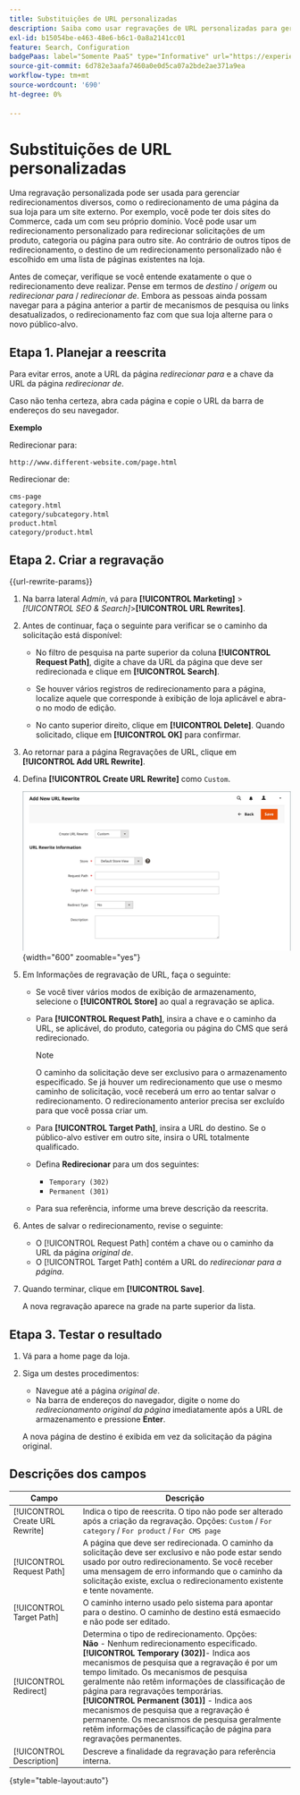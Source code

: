 ```yaml
---
title: Substituições de URL personalizadas
description: Saiba como usar regravações de URL personalizadas para gerenciar redirecionamentos diversos na loja da Commerce.
exl-id: b15054be-e463-48e6-b6c1-0a8a2141cc01
feature: Search, Configuration
badgePaas: label="Somente PaaS" type="Informative" url="https://experienceleague.adobe.com/en/docs/commerce/user-guides/product-solutions" tooltip="Aplica-se somente a projetos do Adobe Commerce na nuvem (infraestrutura do PaaS gerenciada pela Adobe) e a projetos locais."
source-git-commit: 6d782e3aafa7460a0e0d5ca07a2bde2ae371a9ea
workflow-type: tm+mt
source-wordcount: '690'
ht-degree: 0%

---
```


# Substituições de URL personalizadas

Uma regravação personalizada pode ser usada para gerenciar redirecionamentos diversos, como o redirecionamento de uma página da sua loja para um site externo. Por exemplo, você pode ter dois sites do Commerce, cada um com seu próprio domínio. Você pode usar um redirecionamento personalizado para redirecionar solicitações de um produto, categoria ou página para outro site. Ao contrário de outros tipos de redirecionamento, o destino de um redirecionamento personalizado não é escolhido em uma lista de páginas existentes na loja.

Antes de começar, verifique se você entende exatamente o que o redirecionamento deve realizar. Pense em termos de _destino_ / _origem_ ou _redirecionar para_ / _redirecionar de_. Embora as pessoas ainda possam navegar para a página anterior a partir de mecanismos de pesquisa ou links desatualizados, o redirecionamento faz com que sua loja alterne para o novo público-alvo.

## Etapa 1. Planejar a reescrita

Para evitar erros, anote a URL da página _redirecionar para_ e a chave da URL da página _redirecionar de_.

Caso não tenha certeza, abra cada página e copie o URL da barra de endereços do seu navegador.

**Exemplo**

Redirecionar para:

    http://www.different-website.com/page.html

Redirecionar de:

    cms-page
    category.html
    category/subcategory.html
    product.html
    category/product.html

## Etapa 2. Criar a regravação

{{url-rewrite-params}}

1. Na barra lateral _Admin_, vá para **[!UICONTROL Marketing]** > _[!UICONTROL SEO & Search]_>**[!UICONTROL URL Rewrites]**.

1. Antes de continuar, faça o seguinte para verificar se o caminho da solicitação está disponível:

   - No filtro de pesquisa na parte superior da coluna **[!UICONTROL Request Path]**, digite a chave da URL da página que deve ser redirecionada e clique em **[!UICONTROL Search]**.

   - Se houver vários registros de redirecionamento para a página, localize aquele que corresponde à exibição de loja aplicável e abra-o no modo de edição.

   - No canto superior direito, clique em **[!UICONTROL Delete]**. Quando solicitado, clique em **[!UICONTROL OK]** para confirmar.

1. Ao retornar para a página Regravações de URL, clique em **[!UICONTROL Add URL Rewrite]**.

1. Defina **[!UICONTROL Create URL Rewrite]** como `Custom`.

   ![substituições de URL - personalizadas](./assets/url-rewrite-custom.png){width="600" zoomable="yes"}

1. Em Informações de regravação de URL, faça o seguinte:

   - Se você tiver vários modos de exibição de armazenamento, selecione o **[!UICONTROL Store]** ao qual a regravação se aplica.

   - Para **[!UICONTROL Request Path]**, insira a chave e o caminho da URL, se aplicável, do produto, categoria ou página do CMS que será redirecionado.

     >[!NOTE]
     >
     >O caminho da solicitação deve ser exclusivo para o armazenamento especificado. Se já houver um redirecionamento que use o mesmo caminho de solicitação, você receberá um erro ao tentar salvar o redirecionamento. O redirecionamento anterior precisa ser excluído para que você possa criar um.

   - Para **[!UICONTROL Target Path]**, insira a URL do destino. Se o público-alvo estiver em outro site, insira o URL totalmente qualificado.

   - Defina **Redirecionar** para um dos seguintes:

      - `Temporary (302)`
      - `Permanent (301)`

   - Para sua referência, informe uma breve descrição da reescrita.

1. Antes de salvar o redirecionamento, revise o seguinte:

   - O [!UICONTROL Request Path] contém a chave ou o caminho da URL da página _original de_.
   - O [!UICONTROL Target Path] contém a URL do _redirecionar para a página_.

1. Quando terminar, clique em **[!UICONTROL Save]**.

   A nova regravação aparece na grade na parte superior da lista.

## Etapa 3. Testar o resultado

1. Vá para a home page da loja.

1. Siga um destes procedimentos:

   - Navegue até a página _original de_.
   - Na barra de endereços do navegador, digite o nome do _redirecionamento original da página_ imediatamente após a URL de armazenamento e pressione **Enter**.

   A nova página de destino é exibida em vez da solicitação da página original.

## Descrições dos campos

| Campo | Descrição |
|--- |--- |
| [!UICONTROL Create URL Rewrite] | Indica o tipo de reescrita. O tipo não pode ser alterado após a criação da regravação. Opções: `Custom` / `For category` / `For product` / `For CMS page` |
| [!UICONTROL Request Path] | A página que deve ser redirecionada. O caminho da solicitação deve ser exclusivo e não pode estar sendo usado por outro redirecionamento. Se você receber uma mensagem de erro informando que o caminho da solicitação existe, exclua o redirecionamento existente e tente novamente. |
| [!UICONTROL Target Path] | O caminho interno usado pelo sistema para apontar para o destino. O caminho de destino está esmaecido e não pode ser editado. |
| [!UICONTROL Redirect] | Determina o tipo de redirecionamento. Opções: <br/>**Não** - Nenhum redirecionamento especificado. <br/>**[!UICONTROL Temporary (302)]**- Indica aos mecanismos de pesquisa que a regravação é por um tempo limitado. Os mecanismos de pesquisa geralmente não retêm informações de classificação de página para regravações temporárias.<br/>**[!UICONTROL Permanent (301)]** - Indica aos mecanismos de pesquisa que a regravação é permanente. Os mecanismos de pesquisa geralmente retêm informações de classificação de página para regravações permanentes. |
| [!UICONTROL Description] | Descreve a finalidade da regravação para referência interna. |

{style="table-layout:auto"}
